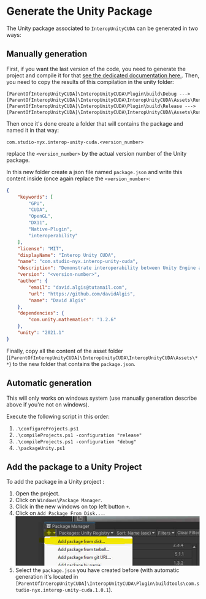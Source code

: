 # Generate the Unity Package

The Unity package associated to `InteropUnityCUDA` can be generated in two ways: 

## Manually generation

First, if you want the last version of the code, you need to generate the project and compile it for that [see the dedicated documentation here.](Readme.md). Then, you need to copy the results of this compilation in the unity folder:
```
[ParentOfInteropUnityCUDA]\InteropUnityCUDA\Plugin\build\Debug ---> [ParentOfInteropUnityCUDA]\InteropUnityCUDA\InteropUnityCUDA\Assets\Runtime\Plugin\Debug
[ParentOfInteropUnityCUDA]\InteropUnityCUDA\Plugin\build\Release ---> [ParentOfInteropUnityCUDA]\InteropUnityCUDA\InteropUnityCUDA\Assets\Runtime\Plugin\Release
``` 

Then once it's done create a folder that will contains the package and named it in that way:

```
com.studio-nyx.interop-unity-cuda.<version_number>
```

replace the `<version_number>` by the actual version number of the Unity package.


In this new folder create a json file named `package.json` and write this content inside (once again replace the `<version_number>`: 

```json
{
    "keywords": [
        "GPU",
        "CUDA",
        "OpenGL",
        "DX11",
        "Native-Plugin",
        "interoperability"
    ],
    "license": "MIT",
    "displayName": "Interop Unity CUDA",
    "name": "com.studio-nyx.interop-unity-cuda",
    "description": "Demonstrate interoperability between Unity Engine and CUDA.",
    "version": "<version-number>",
    "author": {
        "email": "david.algis@tutamail.com",
        "url": "https://github.com/davidAlgis",
        "name": "David Algis"
    },
    "dependencies": {
        "com.unity.mathematics": "1.2.6"
    },
    "unity": "2021.1"
}
```

Finally, copy all the content of the asset folder (`[ParentOfInteropUnityCUDA]\InteropUnityCUDA\InteropUnityCUDA\Assets\**`) to the new folder that contains the `package.json`.

## Automatic generation

This will only works on windows system (use manually generation describe above if you're not on windows).

Execute the following script in this order:
1. `.\configureProjects.ps1`
2. `.\compileProjects.ps1 -configuration "release"`
3. `.\compileProjects.ps1 -configuration "debug"`
4. `.\packageUnity.ps1`

## Add the package to a Unity Project

To add the package in a Unity project :
1. Open the project.
2. Click on `Windows\Package Manager`.
3. Click in the new windows on top left button `+`.
4. Click on `Add Package From Disk...`.
![](addPackage.jpeg)
5. Select the `package.json` you have created before (with automatic generation it's located in `[ParentOfInteropUnityCUDA]\InteropUnityCUDA\Plugin\buildtools\com.studio-nyx.interop-unity-cuda.1.0.1`).

